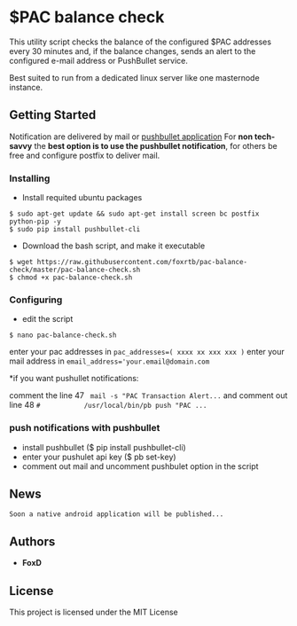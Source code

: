 # $PAC balance check

This utility script checks the balance of the configured $PAC addresses every 30 minutes
and, if the balance changes, sends an alert to the configured e-mail address or PushBullet service.

Best suited to run from a dedicated linux server like one masternode instance.


## Getting Started

Notification are delivered by mail or [pushbullet application](https://www.pushbullet.com/apps)
For **non tech-savvy** the **best option is to use the pushbullet notification**, for others be free and configure postfix to deliver mail.


### Installing

* Install requited ubuntu packages
```
$ sudo apt-get update && sudo apt-get install screen bc postfix python-pip -y
$ sudo pip install pushbullet-cli
```
* Download the bash script, and make it executable
```
$ wget https://raw.githubusercontent.com/foxrtb/pac-balance-check/master/pac-balance-check.sh
$ chmod +x pac-balance-check.sh
```

### Configuring

* edit the script
```
$ nano pac-balance-check.sh
```
enter your pac addresses in ```pac_addresses=( xxxx xx xxx xxx )```
enter your mail address in ```email_address='your.email@domain.com```

*if you want pushullet notifications:

comment the line 47 ``` mail -s "PAC Transaction Alert...```
and comment out line 48 ```#           /usr/local/bin/pb push "PAC ...```


### push notifications with pushbullet
* install pushbullet  ($ pip install pushbullet-cli)   
* enter your pushulet api key ($ pb set-key)
* comment out mail and uncomment pushbulet option in the script

## News

```
Soon a native android application will be published...
```


## Authors

* **FoxD**

## License

This project is licensed under the MIT License 
